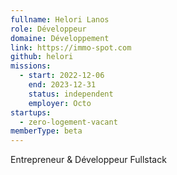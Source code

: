 ```yaml
---
fullname: Helori Lanos
role: Développeur
domaine: Développement
link: https://immo-spot.com
github: helori
missions:
  - start: 2022-12-06
    end: 2023-12-31
    status: independent
    employer: Octo
startups:
  - zero-logement-vacant
memberType: beta
---
```



Entrepreneur & Développeur Fullstack
